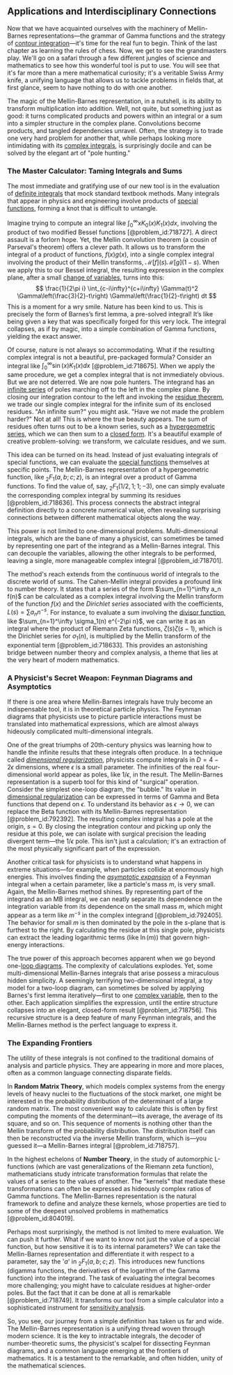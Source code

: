 ## Applications and Interdisciplinary Connections

Now that we have acquainted ourselves with the machinery of Mellin-Barnes representations—the grammar of Gamma functions and the strategy of [contour integration](@article_id:168952)—it's time for the real fun to begin. Think of the last chapter as learning the rules of chess. Now, we get to see the grandmasters play. We'll go on a safari through a few different jungles of science and mathematics to see how this wonderful tool is put to use. You will see that it's far more than a mere mathematical curiosity; it's a veritable Swiss Army knife, a unifying language that allows us to tackle problems in fields that, at first glance, seem to have nothing to do with one another.

The magic of the Mellin-Barnes representation, in a nutshell, is its ability to transform multiplication into addition. Well, not quite, but something just as good: it turns complicated products and powers within an integral or a sum into a simpler structure in the complex plane. Convolutions become products, and tangled dependencies unravel. Often, the strategy is to trade one very hard problem for another that, while perhaps looking more intimidating with its [complex integrals](@article_id:202264), is surprisingly docile and can be solved by the elegant art of "pole hunting."

### The Master Calculator: Taming Integrals and Sums

The most immediate and gratifying use of our new tool is in the evaluation of [definite integrals](@article_id:147118) that mock standard textbook methods. Many integrals that appear in physics and engineering involve products of [special functions](@article_id:142740), forming a knot that is difficult to untangle.

Imagine trying to compute an integral like $\int_0^\infty x K_0(x) K_1(x) dx$, involving the product of two modified Bessel functions [@problem_id:718727]. A direct assault is a forlorn hope. Yet, the Mellin convolution theorem (a cousin of Parseval's theorem) offers a clever path. It allows us to transform the integral of a product of functions, $f(x)g(x)$, into a single complex integral involving the product of their Mellin transforms, $\mathcal{M}[f](s)\mathcal{M}[g](1-s)$. When we apply this to our Bessel integral, the resulting expression in the complex plane, after a small [change of variables](@article_id:140892), turns into this:
$$
\frac{1}{2\pi i} \int_{c-i\infty}^{c+i\infty} \Gamma(t)^2 \Gamma\left(\frac{3}{2}-t\right) \Gamma\left(\frac{1}{2}-t\right) dt
$$
This is a moment for a wry smile. Nature has been kind to us. This is precisely the form of Barnes’s first lemma, a pre-solved integral! It’s like being given a key that was specifically forged for this very lock. The integral collapses, as if by magic, into a simple combination of Gamma functions, yielding the exact answer.

Of course, nature is not always so accommodating. What if the resulting complex integral is not a beautiful, pre-packaged formula? Consider an integral like $\int_0^\infty \sin(x) K_1(x) dx$ [@problem_id:718675]. When we apply the same procedure, we get a complex integral that is not immediately obvious. But we are not deterred. We are now pole hunters. The integrand has an [infinite series](@article_id:142872) of poles marching off to the left in the complex plane. By closing our integration contour to the left and invoking the [residue theorem](@article_id:164384), we trade our single complex integral for the infinite sum of its enclosed residues. "An infinite sum?" you might ask. "Have we not made the problem harder?" Not at all! This is where the true beauty appears. The sum of residues often turns out to be a known series, such as a [hypergeometric series](@article_id:192479), which we can then sum to a [closed form](@article_id:270849). It's a beautiful example of creative problem-solving: we transform, we calculate residues, and we sum.

This idea can be turned on its head. Instead of just evaluating integrals of special functions, we can evaluate the [special functions](@article_id:142740) themselves at specific points. The Mellin-Barnes representation of a hypergeometric function, like ${}_2F_1(a,b;c;z)$, is an integral over a product of Gamma functions. To find the value of, say, ${}_2F_1(1/2, 1; 1; -3)$, one can simply evaluate the corresponding complex integral by summing its residues [@problem_id:718636]. This process connects the abstract integral definition directly to a concrete numerical value, often revealing surprising connections between different mathematical objects along the way.

This power is not limited to one-dimensional problems. Multi-dimensional integrals, which are the bane of many a physicist, can sometimes be tamed by representing one part of the integrand as a Mellin-Barnes integral. This can decouple the variables, allowing the other integrals to be performed, leaving a single, more manageable complex integral [@problem_id:718701].

The method's reach extends from the continuous world of integrals to the discrete world of sums. The Cahen-Mellin integral provides a profound link to number theory. It states that a series of the form $\sum_{n=1}^\infty a_n f(n)$ can be calculated as a complex integral involving the Mellin transform of the function $f(x)$ and the *Dirichlet series* associated with the coefficients, $L(s) = \sum a_n n^{-s}$. For instance, to evaluate a sum involving the [divisor function](@article_id:190940), like $\sum_{n=1}^\infty \sigma_1(n) e^{-2\pi n}$, we can write it as an integral where the product of Riemann Zeta functions, $\zeta(s)\zeta(s-1)$, which is the Dirichlet series for $\sigma_1(n)$, is multiplied by the Mellin transform of the exponential term [@problem_id:718633]. This provides an astonishing bridge between number theory and complex analysis, a theme that lies at the very heart of modern mathematics.

### A Physicist's Secret Weapon: Feynman Diagrams and Asymptotics

If there is one area where Mellin-Barnes integrals have truly become an indispensable tool, it is in theoretical particle physics. The Feynman diagrams that physicists use to picture particle interactions must be translated into mathematical expressions, which are almost always hideously complicated multi-dimensional integrals.

One of the great triumphs of 20th-century physics was learning how to handle the infinite results that these integrals often produce. In a technique called *[dimensional regularization](@article_id:143010)*, physicists compute integrals in $D = 4 - 2\epsilon$ dimensions, where $\epsilon$ is a small parameter. The infinities of the real four-dimensional world appear as poles, like $1/\epsilon$, in the result. The Mellin-Barnes representation is a superb tool for this kind of "surgical" operation. Consider the simplest one-loop diagram, the "bubble." Its value in [dimensional regularization](@article_id:143010) can be expressed in terms of Gamma and Beta functions that depend on $\epsilon$. To understand its behavior as $\epsilon \to 0$, we can replace the Beta function with its Mellin-Barnes representation [@problem_id:792392]. The resulting complex integral has a pole at the origin, $s=0$. By closing the integration contour and picking up only the residue at this pole, we can isolate with surgical precision the leading divergent term—the $1/\epsilon$ pole. This isn't just a calculation; it's an extraction of the most physically significant part of the expression.

Another critical task for physicists is to understand what happens in extreme situations—for example, when particles collide at enormously high energies. This involves finding the *[asymptotic expansion](@article_id:148808)* of a Feynman integral when a certain parameter, like a particle's mass $m$, is very small. Again, the Mellin-Barnes method shines. By representing part of the integrand as an MB integral, we can neatly separate its dependence on the integration variable from its dependence on the small mass $m$, which might appear as a term like $m^{-s}$ in the complex integrand [@problem_id:792405]. The behavior for small $m$ is then dominated by the pole in the $s$-plane that is furthest to the right. By calculating the residue at this single pole, physicists can extract the leading logarithmic terms (like $\ln(m)$) that govern high-energy interactions.

The true power of this approach becomes apparent when we go beyond one-[loop diagrams](@article_id:148793). The complexity of calculations explodes. Yet, some multi-dimensional Mellin-Barnes integrals that arise possess a miraculous hidden simplicity. A seemingly terrifying two-dimensional integral, a toy model for a two-loop diagram, can sometimes be solved by applying Barnes's first lemma iteratively—first to one [complex variable](@article_id:195446), then to the other. Each application simplifies the expression, until the entire structure collapses into an elegant, closed-form result [@problem_id:718756]. This recursive structure is a deep feature of many Feynman integrals, and the Mellin-Barnes method is the perfect language to express it.

### The Expanding Frontiers

The utility of these integrals is not confined to the traditional domains of analysis and particle physics. They are appearing in more and more places, often as a common language connecting disparate fields.

In **Random Matrix Theory**, which models complex systems from the energy levels of heavy nuclei to the fluctuations of the stock market, one might be interested in the probability distribution of the determinant of a large random matrix. The most convenient way to calculate this is often by first computing the moments of the determinant—its average, the average of its square, and so on. This sequence of moments is nothing other than the Mellin transform of the probability distribution. The distribution itself can then be reconstructed via the inverse Mellin transform, which is—you guessed it—a Mellin-Barnes integral [@problem_id:718757].

In the highest echelons of **Number Theory**, in the study of automorphic L-functions (which are vast generalizations of the Riemann zeta function), mathematicians study intricate transformation formulas that relate the values of a series to the values of another. The "kernels" that mediate these transformations can often be expressed as hideously complex ratios of Gamma functions. The Mellin-Barnes representation is the natural framework to define and analyze these kernels, whose properties are tied to some of the deepest unsolved problems in mathematics [@problem_id:804019].

Perhaps most surprisingly, the method is not limited to mere evaluation. We can push it further. What if we want to know not just the value of a special function, but how sensitive it is to its internal parameters? We can take the Mellin-Barnes representation and differentiate it with respect to a parameter, say the '$a$' in ${}_2F_1(a,b;c;z)$. This introduces new functions (digamma functions, the derivatives of the logarithm of the Gamma function) into the integrand. The task of evaluating the integral becomes more challenging; you might have to calculate residues at higher-order poles. But the fact that it can be done at all is remarkable [@problem_id:718749]. It transforms our tool from a simple calculator into a sophisticated instrument for [sensitivity analysis](@article_id:147061).

So, you see, our journey from a simple definition has taken us far and wide. The Mellin-Barnes representation is a unifying thread woven through modern science. It is the key to intractable integrals, the decoder of number-theoretic sums, the physicist's scalpel for dissecting Feynman diagrams, and a common language emerging at the frontiers of mathematics. It is a testament to the remarkable, and often hidden, unity of the mathematical sciences.